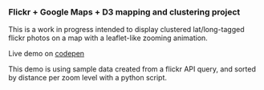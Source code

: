 ### Flickr + Google Maps + D3 mapping and clustering project

This is a work in progress intended to display clustered lat/long-tagged flickr photos on a map with a leaflet-like zooming animation.

Live demo on [codepen](http://codepen.io/smhigley/pen/jifrK)

This demo is using sample data created from a flickr API query, and sorted by distance per zoom level with a python script. 
